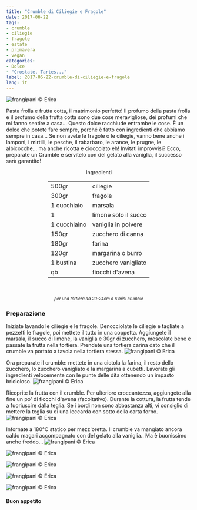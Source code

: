 ```yaml
---
title: "Crumble di Ciliegie e Fragole"
date: 2017-06-22
tags:
- crumble 
- ciliegie 
- fragole
- estate
- primavera
- vegan
categories:
- Dolce
- "Crostate, Tartes..." 
label: 2017-06-22-crumble-di-ciliegie-e-fragole
lang: it 
---
```

![](../2017-06-22-crumble-di-ciliegie-e-fragole/header.jpg "frangipani © Erica")

Pasta frolla e frutta cotta, il matrimonio perfetto! Il profumo della pasta frolla e il profumo della frutta cotta sono due cose meravigliose, dei profumi che mi fanno sentire a casa... Questo dolce racchiude entrambe le cose. È un dolce che potete fare sempre, perché è fatto con ingredienti che abbiamo sempre in casa... Se non avete le fragole o le ciliegie, vanno bene anche i lamponi, i mirtilli, le pesche, il rabarbaro, le arance, le prugne, le albicocche... ma anche ricotta e cioccolato eh! Invitati improvvisi? Ecco, preparate un Crumble e servitelo con del gelato alla vaniglia, il successo sarà garantito!


<div id="wrapper" style="text-align: center">
  <div id="yourdiv" style="display: inline-block;">
    <div class="ingredients">
      <div class="ingredients-title">Ingredienti</div>
      <table>
        <tbody>
          <tr>
            <td>500gr</td>
            <td>ciliegie</td>
          </tr>
          <tr>
            <td>300gr</td>
            <td>fragole</td>
          </tr>
          <tr>
            <td>1 cucchiaio</td>
            <td>marsala</td>
          </tr>
          <tr>
            <td>1</td>
            <td>limone solo il succo</td>
          </tr>
          <tr>
            <td>1 cucchiaino</td>
            <td>vaniglia in polvere</td>
          </tr>
          <tr>
            <td>150gr</td>
            <td>zucchero di canna</td>
          </tr>
          <tr>
            <td>180gr</td>
            <td>farina</td>
          </tr>
          <tr>
            <td>120gr</td>
            <td>margarina o burro</td>
          </tr>
          <tr>
            <td>1 bustina</td>
            <td>zucchero vanigliato</td>
          </tr>
          <tr>
            <td>qb</td>
            <td>fiocchi d'avena</td>
          </tr>
        </tbody>
      </table>
      <br></br>
      <i class="pull-right" style="font-size: 80%;">per una tortiera da 20-24cm o 6 mini crumble</i>
    </div>
  </div>
</div>


<h3>
  <font color="grey">
    <i class="fa-solid fa-gears"></i>
  </font> Preparazione
</h3>

Iniziate lavando le ciliegie e le fragole. Denocciolate le ciliegie e tagliate a pezzetti le fragole, poi mettete il tutto in una coppetta. Aggiungete il marsala, il succo di limone, la vaniglia e 30gr di zucchero, mescolate bene e passate la frutta nella tortiera. Prendete una tortiera carina dato che il crumble va portato a tavola nella tortiera stessa.
![](../2017-06-22-crumble-di-ciliegie-e-fragole/frutta.jpg "frangipani © Erica")

Ora preparate il crumble: mettete in una ciotola la farina, il resto dello zucchero, lo zucchero vanigliato e la margarina a cubetti. Lavorate gli ingredienti velocemente con le punte delle dita ottenendo un impasto bricioloso.
![](../2017-06-22-crumble-di-ciliegie-e-fragole/crumble.jpg "frangipani © Erica")

Ricoprite la frutta con il crumble. Per ulteriore croccantezza, aggiungete alla fine un po' di fiocchi d'avena (facoltativo). Durante la cottura, la frutta tende a fuoriuscire dalla teglia. Se i bordi non sono abbastanza alti, vi consiglio di mettere la teglia su di una leccarda con sotto della carta forno.
![](../2017-06-22-crumble-di-ciliegie-e-fragole/teglia.jpg "frangipani © Erica")

Infornate a 180°C statico per mezz'oretta. Il crumble va mangiato ancora caldo magari accompagnato con del gelato alla vaniglia.. Ma è buonissimo anche freddo...
![](../2017-06-22-crumble-di-ciliegie-e-fragole/risultato1.jpg "frangipani © Erica")

![](../2017-06-22-crumble-di-ciliegie-e-fragole/risultato2.jpg "frangipani © Erica")

![](../2017-06-22-crumble-di-ciliegie-e-fragole/risultato3.jpg "frangipani © Erica")

![](../2017-06-22-crumble-di-ciliegie-e-fragole/risultato4.jpg "frangipani © Erica")

![](../2017-06-22-crumble-di-ciliegie-e-fragole/risultato5.jpg "frangipani © Erica")

<h4>Buon appetito
  <font color="red">
    <i class="fa-regular fa-face-smile"></i>
  </font>
</h4>